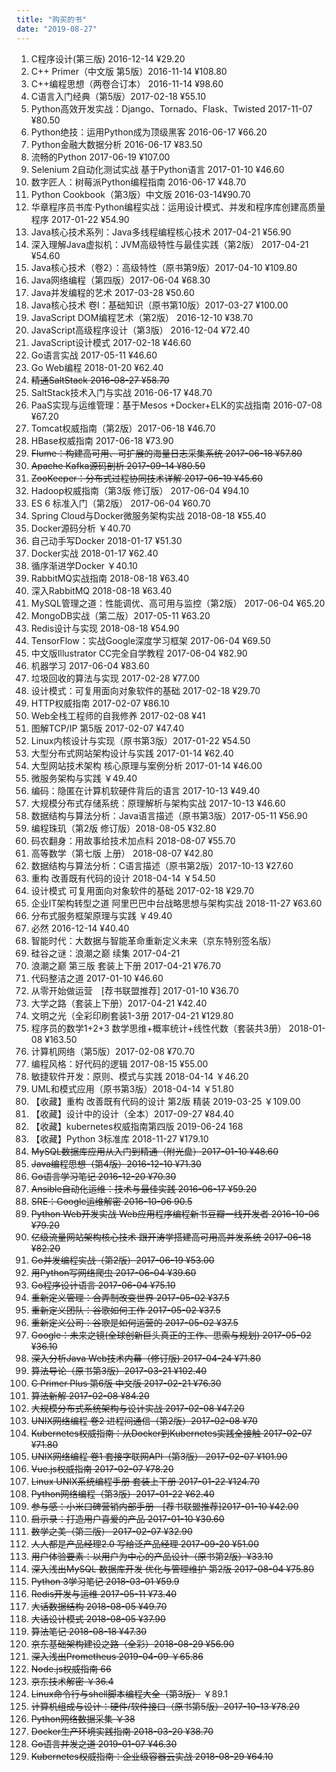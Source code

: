```yaml
---
title: "购买的书"
date: "2019-08-27"
---
```


1. C程序设计(第三版) 2016-12-14 ¥29.20
2. C++ Primer（中文版 第5版）2016-11-14 ¥108.80
3. C++编程思想（两卷合订本） 2016-11-14 ¥98.60
4. C语言入门经典（第5版）2017-02-18 ¥55.10
5. Python高效开发实战：Django、Tornado、Flask、Twisted 2017-11-07 ¥80.50
6. Python绝技：运用Python成为顶级黑客 2016-06-17 ¥66.20
7. Python金融大数据分析 2016-06-17 ¥83.50
8. 流畅的Python 2017-06-19 ¥107.00
9. Selenium 2自动化测试实战 基于Python语言 2017-01-10 ¥46.60
10. 数字匠人：树莓派Python编程指南 2016-06-17 ¥48.70
11. Python Cookbook（第3版）中文版 2016-03-14¥90.70
12. 华章程序员书库·Python编程实战：运用设计模式、并发和程序库创建高质量程序 2017-01-22 ¥54.90 
13. Java核心技术系列：Java多线程编程核心技术 2017-04-21 ¥56.90
14. 深入理解Java虚拟机：JVM高级特性与最佳实践（第2版） 2017-04-21 ¥54.60
15. Java核心技术（卷2）：高级特性（原书第9版）2017-04-10 ¥109.80
16. Java网络编程（第四版）2017-06-04 ¥68.30
17. Java并发编程的艺术 2017-03-28 ¥50.60 
18. Java核心技术 卷I：基础知识（原书第10版）2017-03-27 ¥100.00
19. JavaScript DOM编程艺术（第2版） 2016-12-10 ¥38.70
20. JavaScript高级程序设计（第3版） 2016-12-04 ¥72.40
21. JavaScript设计模式 2017-02-18 ¥46.60
22. Go语言实战 2017-05-11 ¥46.60
23. Go Web编程 2018-01-20 ¥62.40
24. ~~精通SaltStack 2016-08-27 ¥58.70~~ 
25. SaltStack技术入门与实战 2016-06-17 ¥48.70
26. PaaS实现与运维管理：基于Mesos +Docker+ELK的实战指南 2016-07-08 ¥67.20
27. Tomcat权威指南（第2版）2017-06-18 ¥46.70
28. HBase权威指南 2017-06-18 ¥73.90
29. ~~Flume：构建高可用、可扩展的海量日志采集系统 2017-06-18 ¥57.80~~
30. ~~Apache Kafka源码剖析 2017-09-14 ¥80.50~~
31. ~~ZooKeeper：分布式过程协同技术详解 2017-06-19 ¥45.60~~
32. Hadoop权威指南（第3版 修订版） 2017-06-04 ¥94.10
33. ES 6 标准入门（第2版） 2017-06-04 ¥60.70
34. Spring Cloud与Docker微服务架构实战 2018-08-18 ¥55.40
35. Docker源码分析 ￥40.70
36. 自己动手写Docker 2018-01-17 ¥51.30
37. Docker实战 2018-01-17 ¥62.40
38. 循序渐进学Docker ￥40.10
39. RabbitMQ实战指南 2018-08-18 ¥63.40
40. 深入RabbitMQ 2018-08-18 ¥63.40
41. MySQL管理之道：性能调优、高可用与监控（第2版） 2017-06-04 ¥65.20
42. MongoDB实战（第二版）2017-05-11 ¥63.20
43. Redis设计与实现 2018-08-18 ¥54.90
44. TensorFlow：实战Google深度学习框架 2017-06-04 ¥69.50
45. 中文版Illustrator CC完全自学教程 2017-06-04 ¥82.90
46. 机器学习 2017-06-04 ¥83.60
47. 垃圾回收的算法与实现 2017-02-28 ¥77.00 
48. 设计模式：可复用面向对象软件的基础 2017-02-18 ¥29.70
49. HTTP权威指南  2017-02-07 ¥86.10
50. Web全栈工程师的自我修养 2017-02-08 ¥41
51. 图解TCP/IP 第5版 2017-02-07 ¥47.40
52. Linux内核设计与实现（原书第3版）2017-01-22 ¥54.50
53. 大型分布式网站架构设计与实践 2017-01-14 ¥62.40 
54. 大型网站技术架构 核心原理与案例分析 2017-01-14 ¥46.00
55. 微服务架构与实践 ￥49.40
56. 编码：隐匿在计算机软硬件背后的语言 2017-10-13 ¥49.40
57. 大规模分布式存储系统：原理解析与架构实战 2017-10-13 ¥46.60
58. 数据结构与算法分析：Java语言描述（原书第3版）2017-05-11 ¥56.90
59. 编程珠玑（第2版 修订版）2018-08-05 ¥32.80
60. 码农翻身：用故事给技术加点料 2018-08-07 ¥55.70
61. 高等数学（第七版 上册） 2018-08-07 ¥42.80
62. 数据结构与算法分析：C语言描述（原书第2版）2017-10-13 ¥27.60
63. 重构 改善既有代码的设计 2018-04-14 ￥54.50
64. 设计模式 可复用面向对象软件的基础 2017-02-18 ¥29.70
65. 企业IT架构转型之道 阿里巴巴中台战略思想与架构实战 2018-11-27 ¥63.60
66. 分布式服务框架原理与实践 ￥49.40
67. 必然 2016-12-14 ¥40.40
68. 智能时代：大数据与智能革命重新定义未来（京东特别签名版）
69. 硅谷之谜：浪潮之巅 续集 2017-04-21
70. 浪潮之巅 第三版 套装上下册 2017-04-21 ¥76.70
71. 代码整洁之道 2017-01-10 ¥46.60 
72. 从零开始做运营　[荐书联盟推荐] 2017-01-10 ¥36.70
73. 大学之路（套装上下册）2017-04-21 ¥42.40
74. 文明之光（全彩印刷套装1-3册 2017-04-21 ¥129.80
75. 程序员的数学1+2+3 数学思维+概率统计+线性代数（套装共3册） 2018-01-08 ¥163.50 
76. 计算机网络（第5版）2017-02-08 ¥70.70
77. 编程风格：好代码的逻辑 2017-08-15 ¥55.00
78. 敏捷软件开发：原则、模式与实践 2018-04-14 ￥46.20
79. UML和模式应用（原书第3版）2018-04-14 ￥51.80
80. 【收藏】重构 改善既有代码的设计 第2版 精装 2019-03-25 ￥109.00
81. 【收藏】设计中的设计（全本）2017-09-27 ¥84.40
82. 【收藏】kubernetes权威指南第四版 2019-06-24 168
83. 【收藏】Python 3标准库 2018-11-27 ¥179.10
84. ~~MySQL数据库应用从入门到精通（附光盘）2017-01-10 ¥48.60~~
85. ~~Java编程思想（第4版）2016-12-10 ¥71.30~~
86. ~~Go语言学习笔记  2016-12-20 ¥70.30~~
87. ~~Ansible自动化运维：技术与最佳实践 2016-06-17 ¥59.20~~
88. ~~SRE：Google运维解密 2016-10-06 90.5~~
89. ~~Python Web开发实战 Web应用程序编程新书豆瓣一线开发者 2016-10-06 ¥79.20~~
90. ~~亿级流量网站架构核心技术 跟开涛学搭建高可用高并发系统 2017-06-18  ¥82.20~~
91. ~~Go并发编程实战（第2版）2017-06-19 ¥53.00~~
92. ~~用Python写网络爬虫 2017-06-04 ¥39.60~~
93. ~~Go程序设计语言 2017-06-04 ¥75.10~~
94. ~~重新定义管理：合弄制改变世界 2017-05-02 ¥37.5~~
95. ~~重新定义团队：谷歌如何工作 2017-05-02 ¥37.5~~
96. ~~重新定义公司：谷歌是如何运营的 2017-05-02 ¥37.5~~
97. ~~Google：未来之镜(全球创新巨头真正的工作、思索与规划) 2017-05-02 ¥36.10~~
98. ~~深入分析Java Web技术内幕（修订版) 2017-04-24 ¥71.80~~
99. ~~算法导论（原书第3版）2017-03-21 ¥102.40~~ 
100. ~~C Primer Plus 第6版 中文版 2017-02-21 ¥76.30~~
101. ~~算法新解 2017-02-08 ¥84.20~~
102. ~~大规模分布式系统架构与设计实战 2017-02-08 ¥47.20~~
103. ~~UNIX网络编程 卷2 进程间通信（第2版）2017-02-08  ¥70~~
104. ~~Kubernetes权威指南：从Docker到Kubernetes实践全接触 2017-02-07 ¥71.80~~
105. ~~UNIX网络编程 卷1 套接字联网API（第3版） 2017-02-07 ¥101.90~~
106. ~~Vue.js权威指南 2017-02-07 ¥78.20~~
107. ~~Linux UNIX系统编程手册 套装上下册 2017-01-22 ¥124.70~~
108. ~~Python网络编程（第3版）2017-01-22 ¥62.40~~
109. ~~参与感：小米口碑营销内部手册　[荐书联盟推荐]2017-01-10  ¥42.00~~
110. ~~启示录：打造用户喜爱的产品 2017-01-10 ¥30.60~~
111. ~~数学之美（第二版） 2017-02-07 ¥32.90~~ 
112. ~~人人都是产品经理2.0 写给泛产品经理 2017-09-20 ¥51.00~~
113. ~~用户体验要素：以用户为中心的产品设计（原书第2版）¥33.10~~ 
114. ~~深入浅出MySQL 数据库开发 优化与管理维护 第2版 2017-08-04 ¥75.80~~
115. ~~Python 3学习笔记 2018-03-01 ¥59.9~~
116. ~~Redis开发与运维 2017-05-11 ¥73.40~~
117. ~~大话数据结构 2018-08-05 ¥49.70~~
118. ~~大话设计模式 2018-08-05 ¥37.90~~
119. ~~算法笔记 2018-08-18 ¥47.30~~
120. ~~京东基础架构建设之路（全彩）2018-08-29 ¥56.90~~
121. ~~深入浅出Prometheus 2019-04-09 ￥65.86~~
122. ~~Node.js权威指南 66~~
123. ~~京东技术解密  ￥36.4~~
124. ~~Linux命令行与shell脚本编程大全（第3版）~~ ￥89.1
125. ~~计算机组成与设计：硬件/软件接口（原书第5版）2017-10-13 ¥78.20~~
126. ~~Python网络数据采集 ￥38~~
127. ~~Docker生产环境实践指南 2018-03-20 ¥38.70~~
128. ~~Go语言并发之道 2019-01-07  ¥46.30~~ 
129. ~~Kubernetes权威指南：企业级容器云实战 2018-08-29 ¥64.10~~
